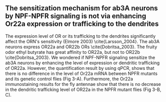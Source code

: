 ## The sensitization mechanism for ab3A neurons by NPF-NPFR signaling is not via enhancing Or22a expression or trafficking to the dendrites

The expression level of OR or its trafficking to the dendrites significantly affect the ORN's sensitivity  (Elmore 2003) \cite{Larsson_2004}.
The ab3A neurons express OR22a and OR22b ORs \cite{Dobritsa_2003}. 
The fruity odor ethyl butyrate has great affinity to OR22a, but not to OR22b \cite{Dobritsa_2003}. 
We wondered if NPF-NPFR signaling sensitize the ab3A neurons by enhancing the level of expression or dendritic trafficking of OR22a. 
However, the quantification result by using qPCR, shows that there is no difference in the level of Or22a mRNA between NPFR mutants and its genetic control flies (Fig 3-A). 
Furthermore, the Or22a immunostaining results for the fly antennae show that there is no decrease in the dendritic trafficking level of OR22a in the NPFR mutant flies (Fig 3-B, C).